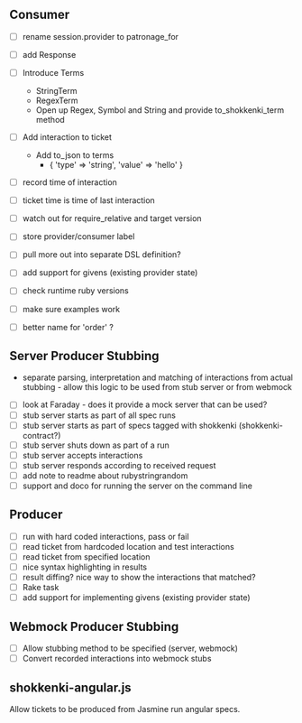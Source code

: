 ## Consumer
- [ ] rename session.provider to patronage_for
- [ ] add Response
- [ ] Introduce Terms
  - StringTerm
  - RegexTerm
  - Open up Regex, Symbol and String and provide to_shokkenki_term method
- [ ] Add interaction to ticket
  - Add to_json to terms
     - {
       'type' => 'string',
       'value' => 'hello'
     }
- [ ] record time of interaction
- [ ] ticket time is time of last interaction
- [ ] watch out for require_relative and target version
- [ ] store provider/consumer label
- [ ] pull more out into separate DSL definition?

- [ ] add support for givens (existing provider state)
- [ ] check runtime ruby versions
- [ ] make sure examples work
- [ ] better name for 'order' ?

## Server Producer Stubbing

- separate parsing, interpretation and matching of interactions from actual stubbing - allow this logic to be used from stub server or from webmock
- [ ] look at Faraday - does it provide a mock server that can be used?
- [ ] stub server starts as part of all spec runs
- [ ] stub server starts as part of specs tagged with shokkenki (shokkenki-contract?)
- [ ] stub server shuts down as part of a run
- [ ] stub server accepts interactions
- [ ] stub server responds according to received request
- [ ] add note to readme about rubystringrandom
- [ ] support and doco for running the server on the command line

## Producer

- [ ] run with hard coded interactions, pass or fail
- [ ] read ticket from hardcoded location and test interactions
- [ ] read ticket from specified location
- [ ] nice syntax highlighting in results
- [ ] result diffing? nice way to show the interactions that matched?
- [ ] Rake task
- [ ] add support for implementing givens (existing provider state)

## Webmock Producer Stubbing

- [ ] Allow stubbing method to be specified (server, webmock)
- [ ] Convert recorded interactions into webmock stubs

## shokkenki-angular.js

Allow tickets to be produced from Jasmine run angular specs.
